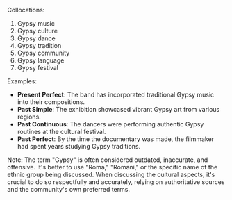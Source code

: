 Collocations:
1. Gypsy music
2. Gypsy culture
3. Gypsy dance
4. Gypsy tradition
5. Gypsy community
6. Gypsy language
7. Gypsy festival

Examples:
- **Present Perfect**: The band has incorporated traditional Gypsy music into their compositions.
- **Past Simple**: The exhibition showcased vibrant Gypsy art from various regions.
- **Past Continuous**: The dancers were performing authentic Gypsy routines at the cultural festival.
- **Past Perfect**: By the time the documentary was made, the filmmaker had spent years studying Gypsy traditions.

Note: The term "Gypsy" is often considered outdated, inaccurate, and offensive. It's better to use "Roma," "Romani," or the specific name of the ethnic group being discussed. When discussing the cultural aspects, it's crucial to do so respectfully and accurately, relying on authoritative sources and the community's own preferred terms.